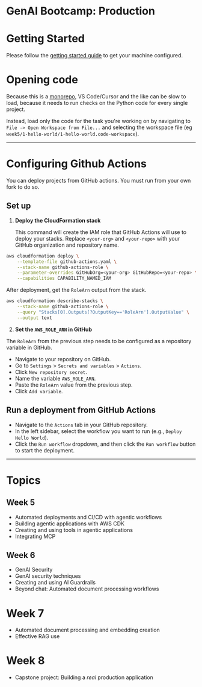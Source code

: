 # GenAI Bootcamp: Production

# Getting Started

Please follow the [getting started guide](./getting-started.md) to get your machine configured.

# Opening code

Because this is a [monorepo](https://en.wikipedia.org/wiki/Monorepo), VS Code/Cursor and the like can be
slow to load, because it needs to run checks on the Python code for every single project.

Instead, load only the code for the task you're working on by navigating to `File -> Open Workspace from File...`
and selecting the workspace file (eg `week5/1-hello-world/1-hello-world.code-workspace`).

---

# Configuring Github Actions

You can deploy projects from GitHub actions. You must run from your
own fork to do so.

## Set up

1.  **Deploy the CloudFormation stack**

    This command will create the IAM role that GitHub Actions will use to deploy your stacks.
    Replace `<your-org>` and `<your-repo>` with your GitHub organization and repository name.
```bash
aws cloudformation deploy \
    --template-file github-actions.yaml \
    --stack-name github-actions-role \
    --parameter-overrides GitHubOrg=<your-org> GitHubRepo=<your-repo> \
    --capabilities CAPABILITY_NAMED_IAM
```

After deployment, get the `RoleArn` output from the stack.

```bash
aws cloudformation describe-stacks \
    --stack-name github-actions-role \
    --query "Stacks[0].Outputs[?OutputKey=='RoleArn'].OutputValue" \
    --output text
```

2.  **Set the `AWS_ROLE_ARN` in GitHub**

The `RoleArn` from the previous step needs to be configured as a repository variable in GitHub.

- Navigate to your repository on GitHub.
- Go to `Settings` > `Secrets and variables` > `Actions`.
- Click `New repository secret`.
- Name the variable `AWS_ROLE_ARN`.
- Paste the `RoleArn` value from the previous step.
- Click `Add variable`.

## Run a deployment from GitHub Actions

- Navigate to the `Actions` tab in your GitHub repository.
- In the left sidebar, select the workflow you want to run (e.g., `Deploy Hello World`).
- Click the `Run workflow` dropdown, and then click the `Run workflow` button to start the deployment.

---

# Topics

## Week 5

- Automated deployments and CI/CD with agentic workflows
- Building agentic applications with AWS CDK
- Creating and using tools in agentic applications
- Integrating MCP

## Week 6

- GenAI Security
- GenAI security techniques
- Creating and using AI Guardrails
- Beyond chat: Automated document processing workflows

# Week 7

- Automated document processing and embedding creation
- Effective RAG use

# Week 8

- Capstone project: Building a *real* production application
